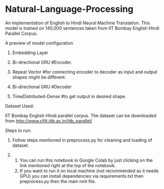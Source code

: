 # Natural-Language-Processing

An implementation of English to Hindi Neural Machine Translation. This model is trained on 140,000 sentences taken from IIT Bombay English Hindi Parallel Corpus.


A preview of model configuration

1) Embedding Layer

2) Bi-directional GRU #Encoder.

3) Repeat Vector #for connecting encoder to decoder as input and output shapes might be different.

4) Bi-directional GRU #Decoder

5) TimeDistributed-Dense #to get output in desired shape.


Dataset Used:

IIT Bombay English-Hindi parallel corpus. The dataset can be downloaded from http://www.cfilt.iitb.ac.in/iitb_parallel/

Steps to run:

1)   Follow steps mentioned in preprocess.py for cleaning and loading of dataset.

2) 1) You can run this notebook in Google Colab by just clicking on the link mentioned right at the top of the notebook.
   2) If you want to run it on local machine (not recommended as it needs GPU) you can install dependencies via        requirements.txt then preprocess.py then the main nmt file.
